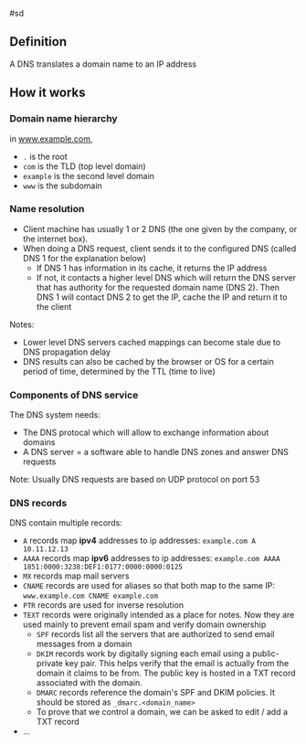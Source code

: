 #sd 

## Definition

A DNS translates a domain name to an IP address 

## How it works

### Domain name hierarchy

in www.example.com, 
- `.` is the root
- `com` is the TLD (top level domain)
- `example` is the second level domain
- `www` is the subdomain

### Name resolution

- Client machine has usually 1 or 2 DNS (the one given by the company, or the internet box). 
- When doing a DNS request, client sends it to the configured DNS (called DNS 1 for the explanation below)
	- If DNS 1 has information in its cache, it returns the IP address
	- If not, it contacts a higher level DNS which will return the DNS server that has authority for the requested domain name (DNS 2). Then DNS 1 will contact DNS 2 to get the IP, cache the IP and return it to the client

Notes: 
- Lower level DNS servers cached mappings can become stale due to DNS propagation delay
- DNS results can also be cached by the browser or OS for a certain period of time, determined by the TTL (time to live)

### Components of DNS service

The DNS system needs:
- The DNS protocal which will allow to exchange information about domains
- A DNS server = a software able to handle DNS zones and answer DNS requests

Note: Usually DNS requests are based on UDP protocol on port 53


### DNS records

DNS contain multiple records:
- `A` records map **ipv4** addresses to ip addresses: `example.com A 10.11.12.13`
- `AAAA` records map **ipv6** addresses to ip addresses: `example.com AAAA 1851:0000:3238:DEF1:0177:0000:0000:0125`
- `MX` records map mail servers
- `CNAME` records are used for aliases so that both map to the same IP: `www.example.com CNAME example.com`
- `PTR` records are used for inverse resolution
- `TEXT` records were originally intended as a place for notes. Now they are used mainly to prevent email spam and verify domain ownership
	- `SPF` records list all the servers that are authorized to send email messages from a domain
	- `DKIM` records work by digitally signing each email using a public-private key pair. This helps verify that the email is actually from the domain it claims to be from. The public key is hosted in a TXT record associated with the domain.
	- `DMARC` records reference the domain's SPF and DKIM policies. It should be stored as `_dmarc.<domain_name>`
	- To prove that we control a domain, we can be asked to edit / add a TXT record
- ...